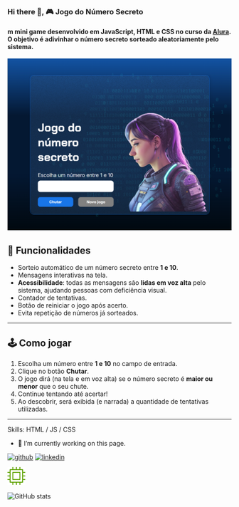 ### Hi there 👋, 🎮 Jogo do Número Secreto
#### m mini game desenvolvido em **JavaScript, HTML e CSS** no curso da [Alura](https://www.alura.com.br/).   O objetivo é adivinhar o número secreto sorteado aleatoriamente pelo sistema.
![m mini game desenvolvido em **JavaScript, HTML e CSS** no curso da [Alura](https://www.alura.com.br/).   O objetivo é adivinhar o número secreto sorteado aleatoriamente pelo sistema.](https://github.com/deadpoolcyber/jogoDoNumeroSecreto/blob/main/img/banner.png)

## 🚀 Funcionalidades
- Sorteio automático de um número secreto entre **1 e 10**.  
- Mensagens interativas na tela.  
- **Acessibilidade**: todas as mensagens são **lidas em voz alta** pelo sistema, ajudando pessoas com deficiência visual.  
- Contador de tentativas.  
- Botão de reiniciar o jogo após acerto.  
- Evita repetição de números já sorteados.  

---

## 🕹️ Como jogar
1. Escolha um número entre **1 e 10** no campo de entrada.  
2. Clique no botão **Chutar**.  
3. O jogo dirá (na tela e em voz alta) se o número secreto é **maior ou menor** que o seu chute.  
4. Continue tentando até acertar!  
5. Ao descobrir, será exibida (e narrada) a quantidade de tentativas utilizadas.  

---

Skills: HTML / JS /  CSS

- 🔭 I’m currently working on this page. 


[<img src='https://cdn.jsdelivr.net/npm/simple-icons@3.0.1/icons/github.svg' alt='github' height='40'>](https://github.com/https://github.com/deadpoolcyber/jogoDoNumeroSecreto/tree/main)  [<img src='https://cdn.jsdelivr.net/npm/simple-icons@3.0.1/icons/linkedin.svg' alt='linkedin' height='40'>](https://www.linkedin.com/in/https://www.linkedin.com/in/david-brasil-9980a4103//)  

<a href='https://docs.github.com/en/developers'><img src='https://raw.githubusercontent.com/acervenky/animated-github-badges/master/assets/devbadge.gif' width='40' height='40'></a> 

![GitHub stats](https://github-readme-stats.vercel.app/api?username=https://github.com/deadpoolcyber/jogoDoNumeroSecreto/tree/main&show_icons=true)  

